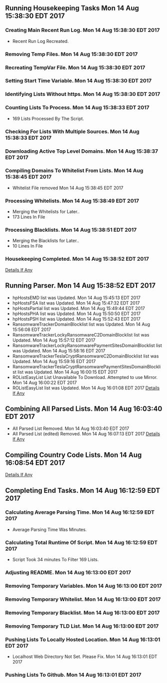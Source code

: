 ## Running Housekeeping Tasks Mon 14 Aug 15:38:30 EDT 2017
### Creating Main Recent Run Log. Mon 14 Aug 15:38:30 EDT 2017
* Recent Run Log Recreated.

### Removing Temp Files. Mon 14 Aug 15:38:30 EDT 2017

### Recreating TempVar File. Mon 14 Aug 15:38:30 EDT 2017

### Setting Start Time Variable. Mon 14 Aug 15:38:30 EDT 2017

### Identifying Lists Without https. Mon 14 Aug 15:38:30 EDT 2017

### Counting Lists To Process. Mon 14 Aug 15:38:33 EDT 2017
* 169 Lists Processed By The Script. 

### Checking For Lists With Multiple Sources. Mon 14 Aug 15:38:33 EDT 2017

### Downloading Active Top Level Domains. Mon 14 Aug 15:38:37 EDT 2017

### Compiling Domains To Whitelist From Lists. Mon 14 Aug 15:38:45 EDT 2017
* Whitelist File removed Mon 14 Aug 15:38:45 EDT 2017

### Processing Whitelists. Mon 14 Aug 15:38:49 EDT 2017
* Merging the Whitelists for Later..
* 173 Lines In File


### Processing Blacklists. Mon 14 Aug 15:38:51 EDT 2017
* Merging the Blacklists for Later..
* 10 Lines In File


### Housekeeping Completed. Mon 14 Aug 15:38:52 EDT 2017

[Details If Any](https://raw.githubusercontent.com/deathbybandaid/piholeparser/master/RecentRunLogs/-Running-Housekeeping-Tasks.txt)

## Running Parser. Mon 14 Aug 15:38:52 EDT 2017
* hpHostsEMD list was Updated. Mon 14 Aug 15:45:13 EDT 2017
* hpHostsFSA list was Updated. Mon 14 Aug 15:47:32 EDT 2017
* hpHostsPartial list was Updated. Mon 14 Aug 15:49:44 EDT 2017
* hpHostsPHA list was Updated. Mon 14 Aug 15:50:50 EDT 2017
* hpHostsPSH list was Updated. Mon 14 Aug 15:52:43 EDT 2017
* RansomwareTrackerDomainBlocklist list was Updated. Mon 14 Aug 15:56:08 EDT 2017
* RansomwareTrackerLockyRansomwareC2DomainBlocklist list was Updated. Mon 14 Aug 15:57:12 EDT 2017
* RansomwareTrackerLockyRansomwarePaymentSitesDomainBlocklist list was Updated. Mon 14 Aug 15:58:16 EDT 2017
* RansomwareTrackerTeslaCryptRansomwareC2DomainBlocklist list was Updated. Mon 14 Aug 15:59:16 EDT 2017
* RansomwareTrackerTeslaCryptRansomwarePaymentSitesDomainBlocklist list was Updated. Mon 14 Aug 16:00:15 EDT 2017
* ROListEasyList List Unavailable To Download. Attempted to use Mirror. Mon 14 Aug 16:00:22 EDT 2017
* ROListEasyList list was Updated. Mon 14 Aug 16:01:08 EDT 2017
[Details If Any](https://raw.githubusercontent.com/deathbybandaid/piholeparser/master/RecentRunLogs/-Running-Parser.txt)

## Combining All Parsed Lists. Mon 14 Aug 16:03:40 EDT 2017
* All Parsed List Removed. Mon 14 Aug 16:03:40 EDT 2017
* All Parsed List (edited) Removed. Mon 14 Aug 16:07:13 EDT 2017
[Details If Any](https://raw.githubusercontent.com/deathbybandaid/piholeparser/master/RecentRunLogs/-Combining-All-Parsed-Lists.txt)

## Compiling Country Code Lists. Mon 14 Aug 16:08:54 EDT 2017
[Details If Any](https://raw.githubusercontent.com/deathbybandaid/piholeparser/master/RecentRunLogs/-Compiling-Country-Code-Lists.txt)

## Completing End Tasks. Mon 14 Aug 16:12:59 EDT 2017
### Calculating Average Parsing Time. Mon 14 Aug 16:12:59 EDT 2017
* Average Parsing Time Was  Minutes.

### Calculating Total Runtime Of Script. Mon 14 Aug 16:12:59 EDT 2017
* Script Took 34 minutes To Filter 169 Lists.

### Adjusting README. Mon 14 Aug 16:13:00 EDT 2017

### Removing Temporary Variables. Mon 14 Aug 16:13:00 EDT 2017

### Removing Temporary Whitelist. Mon 14 Aug 16:13:00 EDT 2017

### Removing Temporary Blacklist. Mon 14 Aug 16:13:00 EDT 2017

### Removing Temporary TLD List. Mon 14 Aug 16:13:00 EDT 2017

### Pushing Lists To Locally Hosted Location. Mon 14 Aug 16:13:01 EDT 2017
* Localhost Web Directory Not Set. Please Fix. Mon 14 Aug 16:13:01 EDT 2017

### Pushing Lists To Github. Mon 14 Aug 16:13:01 EDT 2017

